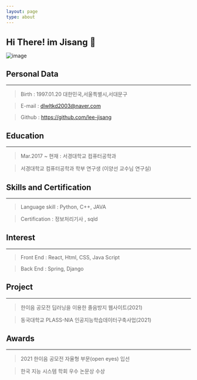 ```yaml
---
layout: page
type: about
---
```




<br/>
<span style=
"font-size:170%;
font-weight:bold">
Hi There! im Jisang 👋
</span> 

![image](https://user-images.githubusercontent.com/76837780/179161929-e915c7a7-f9b5-40e7-bc2a-c6e1f2e2bebe.png)

## Personal Data
---
> Birth : 1997.01.20 대한민국,서울특별시,서대문구

> E-mail : dlwltkd2003@naver.com

> Github : <a href="https://github.com/lee-jisang">https://github.com/lee-jisang</a>


## Education
---
> Mar.2017 ~ 현재 : 서경대학교 컴퓨터공학과

> 서경대학교 컴퓨터공학과 학부 연구생 (이양선 교수님 연구실)

## Skills and Certification
---
> Language skill : Python, C++, JAVA

> Certification : 정보처리기사 , sqld

## Interest
---

> Front End : React, Html, CSS, Java Script

> Back End : Spring, Django

## Project
---

> 한이음 공모전 딥러닝을 이용한 졸음방지 웹사이트(2021)

> 동국대학교 PLASS-NIA 인공지능학습데이터구축사업(2021)

## Awards
---
> 2021 한이음 공모전 자율형 부문(open eyes) 입선

> 한국 지능 시스템 학회 우수 논문상 수상





